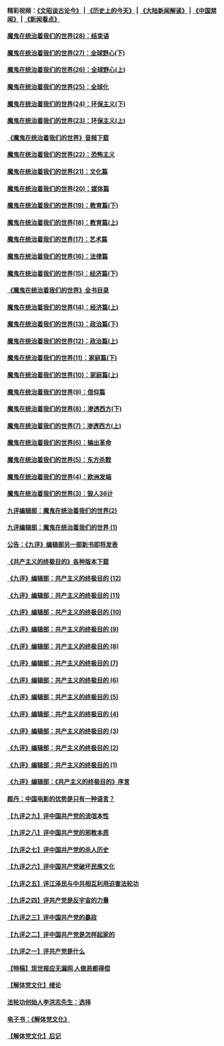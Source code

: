 #### 精彩视频：[《文昭谈古论今》](http://45.76.195.252/wenzhao) | [《历史上的今天》](http://45.76.195.252/today-in-history) | [《大陆新闻解读》](http://45.76.195.252/ntdtv-comedy) | [《中国禁闻》](http://45.76.195.252/ntdtv-news) | [《新闻看点》](http://45.76.195.252/news-insight) 

 #### [魔鬼在统治着我们的世界(28)：结束语](../pages/nsc422/n10936246.md?t=02160337) 

#### [魔鬼在统治着我们的世界(27)：全球野心(下)](../pages/nsc422/n10928319.md?t=02160337) 

#### [魔鬼在统治着我们的世界(26)：全球野心(上)](../pages/nsc422/n10900318.md?t=02160337) 

#### [魔鬼在统治着我们的世界(25)：全球化](../pages/nsc422/n10788205.md?t=02160337) 

#### [魔鬼在统治着我们的世界(24)：环保主义(下)](../pages/nsc422/n10695307.md?t=02160337) 

#### [魔鬼在统治着我们的世界(23)：环保主义(上)](../pages/nsc422/n10688613.md?t=02160337) 

#### [《魔鬼在统治着我们的世界》音频下载](../pages/nsc422/n10635553.md?t=02160337) 

#### [魔鬼在统治着我们的世界(22)：恐怖主义](../pages/nsc422/n10614727.md?t=02160337) 

#### [魔鬼在统治着我们的世界(21)：文化篇](../pages/nsc422/n10597706.md?t=02160337) 

#### [魔鬼在统治着我们的世界(20)：媒体篇](../pages/nsc422/n10586579.md?t=02160337) 

#### [魔鬼在统治着我们的世界(19)：教育篇(下)](../pages/nsc422/n10564808.md?t=02160337) 

#### [魔鬼在统治着我们的世界(18)：教育篇(上)](../pages/nsc422/n10526970.md?t=02160337) 

#### [魔鬼在统治着我们的世界(17)：艺术篇](../pages/nsc422/n10499093.md?t=02160337) 

#### [魔鬼在统治着我们的世界(16)：法律篇](../pages/nsc422/n10485969.md?t=02160337) 

#### [魔鬼在统治着我们的世界(15)：经济篇(下)](../pages/nsc422/n10469975.md?t=02160337) 

#### [《魔鬼在统治着我们的世界》全书目录](../pages/nsc422/n10464261.md?t=02160337) 

#### [魔鬼在统治着我们的世界(14)：经济篇(上)](../pages/nsc422/n10457370.md?t=02160337) 

#### [魔鬼在统治着我们的世界(13)：政治篇(下)](../pages/nsc422/n10448270.md?t=02160337) 

#### [魔鬼在统治着我们的世界(12)：政治篇(上)](../pages/nsc422/n10444576.md?t=02160337) 

#### [魔鬼在统治着我们的世界(11)：家庭篇(下)](../pages/nsc422/n10440961.md?t=02160337) 

#### [魔鬼在统治着我们的世界(10)：家庭篇(上)](../pages/nsc422/n10435448.md?t=02160337) 

#### [魔鬼在统治着我们的世界(9)：信仰篇](../pages/nsc422/n10432159.md?t=02160337) 

#### [魔鬼在统治着我们的世界(8)：渗透西方(下)](../pages/nsc422/n10429603.md?t=02160337) 

#### [魔鬼在统治着我们的世界(7)：渗透西方(上)](../pages/nsc422/n10426013.md?t=02160337) 

#### [魔鬼在统治着我们的世界(6)：输出革命](../pages/nsc422/n10421536.md?t=02160337) 

#### [魔鬼在统治着我们的世界(5)：东方杀戮](../pages/nsc422/n10417707.md?t=02160337) 

#### [魔鬼在统治着我们的世界(4)：欧洲发端](../pages/nsc422/n10414890.md?t=02160337) 

#### [魔鬼在统治着我们的世界(3)：毁人36计](../pages/nsc422/n10411583.md?t=02160337) 

#### [九评编辑部：魔鬼在统治着我们的世界(2)](../pages/nsc422/n10410036.md?t=02160337) 

#### [九评编辑部：魔鬼在统治着我们的世界 (1)](../pages/nsc422/n10406825.md?t=02160337) 

#### [公告：《九评》编辑部另一部新书即将发表](../pages/nsc422/n10405104.md?t=02160337) 

#### [《共产主义的终极目的》各种版本下载](../pages/nsc422/n10022138.md?t=02160337) 

#### [《九评》编辑部：共产主义的终极目的 (12)](../pages/nsc422/n9933272.md?t=02160337) 

#### [《九评》编辑部：共产主义的终极目的 (11)](../pages/nsc422/n9924973.md?t=02160337) 

#### [《九评》编辑部：共产主义的终极目的 (10)](../pages/nsc422/n9920883.md?t=02160337) 

#### [《九评》编辑部：共产主义的终极目的 (9)](../pages/nsc422/n9916363.md?t=02160337) 

#### [《九评》编辑部：共产主义的终极目的 (8)](../pages/nsc422/n9912488.md?t=02160337) 

#### [《九评》编辑部：共产主义的终极目的 (7)](../pages/nsc422/n9901176.md?t=02160337) 

#### [《九评》编辑部：共产主义的终极目的 (6)](../pages/nsc422/n9899359.md?t=02160337) 

#### [《九评》编辑部：共产主义的终极目的 (5)](../pages/nsc422/n9893174.md?t=02160337) 

#### [《九评》编辑部：共产主义的终极目的 (4)](../pages/nsc422/n9891246.md?t=02160337) 

#### [《九评》编辑部：共产主义的终极目的 (3)](../pages/nsc422/n9879879.md?t=02160337) 

#### [《九评》编辑部：共产主义的终极目的 (2)](../pages/nsc422/n9876205.md?t=02160337) 

#### [《九评》编辑部：共产主义的终极目的 (1)](../pages/nsc422/n9865857.md?t=02160337) 

#### [《九评》编辑部：《共产主义的终极目的》序言](../pages/nsc422/n9862666.md?t=02160337) 

#### [颜丹：中国电影的优势是只有一种语言？](../pages/nsc422/n9583062.md?t=02160337) 

#### [【九评之九】评中国共产党的流氓本性](../pages/nsc422/n737542.md?t=02160337) 

#### [【九评之八】评中国共产党的邪教本质](../pages/nsc422/n735942.md?t=02160337) 

#### [【九评之七】评中国共产党的杀人历史](../pages/nsc422/n733806.md?t=02160337) 

#### [【九评之六】评中国共产党破坏民族文化](../pages/nsc422/n731667.md?t=02160337) 

#### [【九评之五】评江泽民与中共相互利用迫害法轮功](../pages/nsc422/n730058.md?t=02160337) 

#### [【九评之四】评共产党是反宇宙的力量](../pages/nsc422/n727814.md?t=02160337) 

#### [【九评之三】评中国共产党的暴政](../pages/nsc422/n725597.md?t=02160337) 

#### [【九评之二】评中国共产党是怎样起家的](../pages/nsc422/n723946.md?t=02160337) 

#### [【九评之一】评共产党是什么](../pages/nsc422/n722529.md?t=02160337) 

#### [【特稿】现世报应无漏网 人做恶都得偿](../pages/nsc422/n4215167.md?t=02160337) 

#### [【解体党文化】绪论](../pages/nsc422/n1449356.md?t=02160337) 

#### [法轮功创始人李洪志先生：选择](../pages/nsc422/n3580738.md?t=02160337) 

#### [电子书：《解体党文化》](../pages/nsc422/n1573484.md?t=02160337) 

#### [【解体党文化】后记](../pages/nsc422/n1531999.md?t=02160337) 

